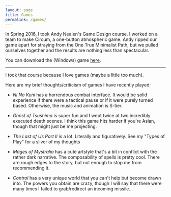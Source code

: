 ```yaml
---
layout: page
title: Games
permalink: /games/
---
```


In Spring 2016, I took Andy Nealen's Game Design course. I worked on a team to make Circum, a one-button atmospheric game. Andy ripped our game apart for straying from the One True Minimalist Path, but we pulled ourselves together and the results are nothing less than spectacular.

You can download the (Windows) game [here](http://gamejolt.com/games/circum/153034).

---

I took that course because I love games (maybe a little too much).

Here are my brief thoughts/criticism of games I have recently played:

* *Ni No Kuni* has a horrendous combat interface. It would be solid experience if there were a tactical pause or if it were purely turned based. Otherwise, the music and animation is S-tier.

* *Ghost of Tsushima* is super fun and I wept twice at two incredibly executed death scenes. I think this game hits harder if you're Asian, though that might just be me projecting.

* *The Last of Us Part II* is a lot. Literally and figuratively. See my "Types of Play" for a sliver of my thoughts

* *Mages of Mystralia* has a cute artstyle that's a bit in conflict with the rather dark narrative. The composability of spells is pretty cool. There are rough edges to the story, but not enough to stop me from recommending it.

* *Control* has a very unique world that you can't help but become drawn into. The powers you obtain are crazy, though I will say that there were many times I failed to grab/redirect an incoming missile...

